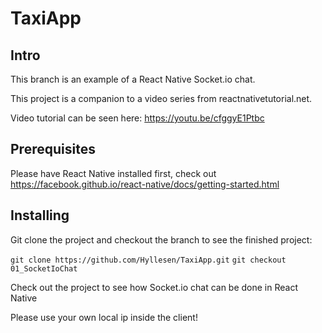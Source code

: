 # TaxiApp 

## Intro 

This branch is an example of a React Native Socket.io chat.

This project is a companion to a video series from reactnativetutorial.net.

Video tutorial can be seen here: https://youtu.be/cfggyE1Ptbc

## Prerequisites

Please have React Native installed first, check out https://facebook.github.io/react-native/docs/getting-started.html

## Installing

Git clone the project and checkout the branch to see the finished project:

``git clone https://github.com/Hyllesen/TaxiApp.git``
``git checkout 01_SocketIoChat``

Check out the project to see how Socket.io chat can be done in React Native

Please use your own local ip inside the client!
